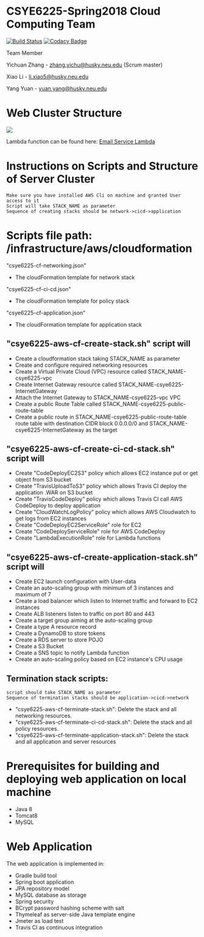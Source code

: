 # CSYE6225-Spring2018 Cloud Computing Team

[![Build Status](https://travis-ci.com/YichuanZhang/csye6225-spring2018.svg?token=tKA3sSWpCQ9Gbyx5A8dJ&branch=master)](https://travis-ci.com/YichuanZhang/csye6225-spring2018)
[![Codacy Badge](https://api.codacy.com/project/badge/Grade/36cbec36e60049c39a1c9319714b8dee)](https://www.codacy.com/app/YichuanZhang/csye6225-spring2018?utm_source=github.com&amp;utm_medium=referral&amp;utm_content=YichuanZhang/csye6225-spring2018&amp;utm_campaign=Badge_Grade)
<p>Team Member<p>

Yichuan Zhang  -  zhang.yichu@husky.neu.edu (Scrum master)

Xiao Li  -  li.xiao5@husky.neu.edu

Yang Yuan  -  yuan.yang@husky.neu.edu

# Web Cluster Structure
<img src="https://spring2018.csye6225.com/assignments/A09.png"></a>

Lambda function can be found here: <a href="https://github.com/YichuanZhang/csye6225-spring2018-lambda">Email Service Lambda</a>

# Instructions on Scripts and Structure of Server Cluster
	Make sure you have installed AWS Cli on machine and granted User access to it
	Script will take STACK_NAME as parameter
	Sequence of creating stacks should be network->cicd->application
# Scripts file path: /infrastructure/aws/cloudformation
<p>"csye6225-cf-networking.json"</p>
<ul>
	<li>The cloudFormation template for network stack</li>
</ul>
<p>"csye6225-cf-ci-cd.json"</p>
<ul>
	<li>The cloudFormation template for policy stack</li>
</ul>
<p>"csye6225-cf-application.json"</p>
<ul>
	<li>The cloudFormation template for application stack</li>
</ul>

## "csye6225-aws-cf-create-stack.sh" script will
<ul>
  <li>Create a cloudformation stack taking STACK_NAME as parameter</li>
	<li>Create and configure required networking resources</li>
	<li>Create a Virtual Private Cloud (VPC) resource called STACK_NAME-csye6225-vpc</li>
	<li>Create Internet Gateway resource called STACK_NAME-csye6225-InternetGateway</li>
	<li>Attach the Internet Gateway to STACK_NAME-csye6225-vpc VPC</li>
	<li>Create a public Route Table called STACK_NAME-csye6225-public-route-table</li>
	<li>Create a public route in STACK_NAME-csye6225-public-route-table route table with destination CIDR block 0.0.0.0/0 and STACK_NAME-csye6225-InternetGateway as the target</li>
</ul>

## "csye6225-aws-cf-create-ci-cd-stack.sh" script will
<ul>
	<li>Create "CodeDeployEC2S3" policy which allows EC2 instance put or get object from S3 bucket</li>
	<li>Create "TravisUploadToS3" policy which allows Travis CI deploy the application .WAR on S3 bucket</li>
	<li>Create "TravisCodeDeploy" policy which allows Travis CI call AWS CodeDeploy to deploy application</li>
	<li>Create "CloudWatchLogPolicy" policy which allows AWS Cloudwatch to get logs from EC2 instances</li>
	<li>Create "CodeDeployEC2ServiceRole" role for EC2</li>
	<li>Create "CodeDeployServiceRole" role for AWS CodeDeploy</li>
	<li>Create "LambdaExecutionRole" role for Lambda functions</li>
</ul>

## "csye6225-aws-cf-create-application-stack.sh" script will
<ul>
	<li>Create EC2 launch configuration with User-data</li>
	<li>Create an auto-scaling group with minimum of 3 instances and maximum of 7</li>
	<li>Create a load balancer which listen to Internet traffic and forward to EC2 instances</li>
	<li>Create ALB listeners listen to traffic on port 80 and 443</li>
	<li>Create a target group aiming at the auto-scaling group</li>
	<li>Create a type A resource record</li>
	<li>Create a DynamoDB to store tokens</li>
	<li>Create a RDS server to store POJO</li>
	<li>Create a S3 Bucket</li>
	<li>Create a SNS topic to notify Lambda function</li>
	<li>Create an auto-scaling policy based on EC2 instance's CPU usage</li>
</ul>	

## Termination stack scripts: 
	script should take STACK_NAME as parameter
	Sequence of termination stacks should be application->cicd->network
<ul>
	<li> "csye6225-aws-cf-terminate-stack.sh": Delete the stack and all networking resources.</li>
	<li> "csye6225-aws-cf-terminate-ci-cd-stack.sh": Delete the stack and all policy resources.</li>
	<li> "csye6225-aws-cf-terminate-application-stack.sh": Delete the stack and all application and server resources
</ul>

# Prerequisites for building and deploying web application on local machine
<ul>
  <li>Java 8</li>
  <li>Tomcat8</li>
  <li>MySQL</li>
</ul>

# Web Application
<p>The web application is implemented in:</p>
<ul>
  <li>Gradle build tool</li>
  <li>Spring boot application</li>
  <li>JPA repository model</li>
  <li>MySQL database as storage</li>
  <li>Spring security</li>
  <li> BCrypt password hashing scheme with salt</li>
  <li>Thymeleaf as server-side Java template engine</li>
  <li>Jmeter as load test</li>
  <li>Travis CI as continuous integration</li>
